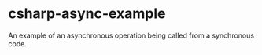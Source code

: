 # csharp-async-example
An example of an asynchronous operation being called from a synchronous code.

